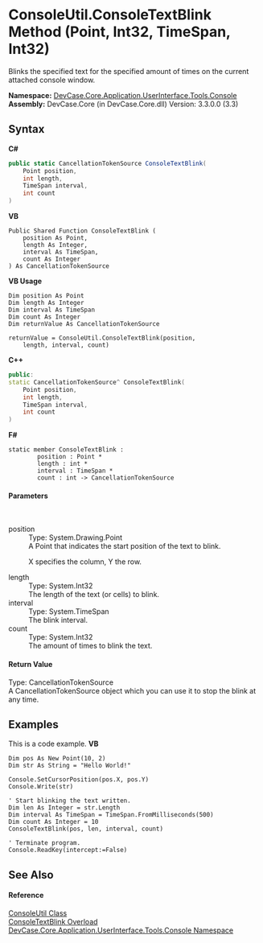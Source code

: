 # ConsoleUtil.ConsoleTextBlink Method (Point, Int32, TimeSpan, Int32)
 

Blinks the specified text for the specified amount of times on the current attached console window.

**Namespace:**&nbsp;<a href="N_DevCase_Core_Application_UserInterface_Tools_Console">DevCase.Core.Application.UserInterface.Tools.Console</a><br />**Assembly:**&nbsp;DevCase.Core (in DevCase.Core.dll) Version: 3.3.0.0 (3.3)

## Syntax

**C#**<br />
``` C#
public static CancellationTokenSource ConsoleTextBlink(
	Point position,
	int length,
	TimeSpan interval,
	int count
)
```

**VB**<br />
``` VB
Public Shared Function ConsoleTextBlink ( 
	position As Point,
	length As Integer,
	interval As TimeSpan,
	count As Integer
) As CancellationTokenSource
```

**VB Usage**<br />
``` VB Usage
Dim position As Point
Dim length As Integer
Dim interval As TimeSpan
Dim count As Integer
Dim returnValue As CancellationTokenSource

returnValue = ConsoleUtil.ConsoleTextBlink(position, 
	length, interval, count)
```

**C++**<br />
``` C++
public:
static CancellationTokenSource^ ConsoleTextBlink(
	Point position, 
	int length, 
	TimeSpan interval, 
	int count
)
```

**F#**<br />
``` F#
static member ConsoleTextBlink : 
        position : Point * 
        length : int * 
        interval : TimeSpan * 
        count : int -> CancellationTokenSource 

```


#### Parameters
&nbsp;<dl><dt>position</dt><dd>Type: System.Drawing.Point<br />A Point that indicates the start position of the text to blink. 

X specifies the column, Y the row.</dd><dt>length</dt><dd>Type: System.Int32<br />The length of the text (or cells) to blink.</dd><dt>interval</dt><dd>Type: System.TimeSpan<br />The blink interval.</dd><dt>count</dt><dd>Type: System.Int32<br />The amount of times to blink the text.</dd></dl>

#### Return Value
Type: CancellationTokenSource<br />A CancellationTokenSource object which you can use it to stop the blink at any time.

## Examples
This is a code example. 
**VB**<br />
``` VB
Dim pos As New Point(10, 2)
Dim str As String = "Hello World!"

Console.SetCursorPosition(pos.X, pos.Y)
Console.Write(str)

' Start blinking the text written.
Dim len As Integer = str.Length
Dim interval As TimeSpan = TimeSpan.FromMilliseconds(500)
Dim count As Integer = 10
ConsoleTextBlink(pos, len, interval, count)

' Terminate program.
Console.ReadKey(intercept:=False)
```


## See Also


#### Reference
<a href="T_DevCase_Core_Application_UserInterface_Tools_Console_ConsoleUtil">ConsoleUtil Class</a><br /><a href="Overload_DevCase_Core_Application_UserInterface_Tools_Console_ConsoleUtil_ConsoleTextBlink">ConsoleTextBlink Overload</a><br /><a href="N_DevCase_Core_Application_UserInterface_Tools_Console">DevCase.Core.Application.UserInterface.Tools.Console Namespace</a><br />